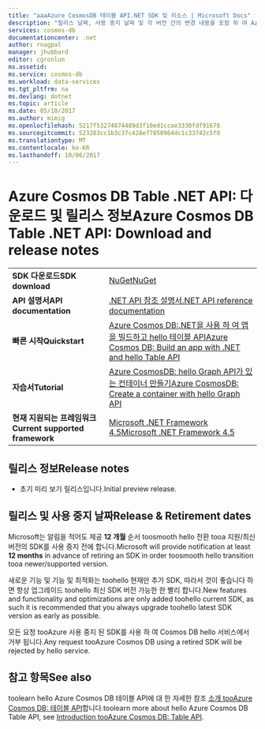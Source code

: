 ```yaml
---
title: "aaaAzure CosmosDB 테이블 API.NET SDK 및 리소스 | Microsoft Docs"
description: "릴리스 날짜, 사용 중지 날짜 및 각 버전 간의 변경 내용을 포함 하 여 Azure CosmosDB 테이블 API hello 모두에 대해 알아봅니다."
services: cosmos-db
documentationcenter: .net
author: rnagpal
manager: jhubbard
editor: cgronlun
ms.assetid: 
ms.service: cosmos-db
ms.workload: data-services
ms.tgt_pltfrm: na
ms.devlang: dotnet
ms.topic: article
ms.date: 05/10/2017
ms.author: mimig
ms.openlocfilehash: 5217f53274874489d3f10ed1ccae3330fdf91678
ms.sourcegitcommit: 523283cc1b3c37c428e77850964dc1c33742c5f0
ms.translationtype: MT
ms.contentlocale: ko-KR
ms.lasthandoff: 10/06/2017
---
```

# <a name="azure-cosmos-db-table-net-api-download-and-release-notes"></a><span data-ttu-id="05d88-103">Azure Cosmos DB Table .NET API: 다운로드 및 릴리스 정보</span><span class="sxs-lookup"><span data-stu-id="05d88-103">Azure Cosmos DB Table .NET API: Download and release notes</span></span>


|   |   |
|---|---|
|<span data-ttu-id="05d88-104">**SDK 다운로드**</span><span class="sxs-lookup"><span data-stu-id="05d88-104">**SDK download**</span></span>|[<span data-ttu-id="05d88-105">NuGet</span><span class="sxs-lookup"><span data-stu-id="05d88-105">NuGet</span></span>](https://aka.ms/acdbtablenuget)|
|<span data-ttu-id="05d88-106">**API 설명서**</span><span class="sxs-lookup"><span data-stu-id="05d88-106">**API documentation**</span></span>|[<span data-ttu-id="05d88-107">.NET API 참조 설명서</span><span class="sxs-lookup"><span data-stu-id="05d88-107">.NET API reference documentation</span></span>](https://aka.ms/acdbtableapiref)|
|<span data-ttu-id="05d88-108">**빠른 시작**</span><span class="sxs-lookup"><span data-stu-id="05d88-108">**Quickstart**</span></span>|[<span data-ttu-id="05d88-109">Azure Cosmos DB:.NET을 사용 하 여 앱을 빌드하고 hello 테이블 API</span><span class="sxs-lookup"><span data-stu-id="05d88-109">Azure Cosmos DB: Build an app with .NET and hello Table API</span></span>](https://aka.ms/acdbtnetqs)|
|<span data-ttu-id="05d88-110">**자습서**</span><span class="sxs-lookup"><span data-stu-id="05d88-110">**Tutorial**</span></span>|[<span data-ttu-id="05d88-111">Azure CosmosDB: hello Graph API가 있는 컨테이너 만들기</span><span class="sxs-lookup"><span data-stu-id="05d88-111">Azure CosmosDB: Create a container with hello Graph API</span></span>](tutorial-develop-graph-dotnet.md)|
|<span data-ttu-id="05d88-112">**현재 지원되는 프레임워크**</span><span class="sxs-lookup"><span data-stu-id="05d88-112">**Current supported framework**</span></span>|[<span data-ttu-id="05d88-113">Microsoft .NET Framework 4.5</span><span class="sxs-lookup"><span data-stu-id="05d88-113">Microsoft .NET Framework 4.5</span></span>](https://www.microsoft.com/download/details.aspx?id=30653)|

## <a name="release-notes"></a><span data-ttu-id="05d88-114">릴리스 정보</span><span class="sxs-lookup"><span data-stu-id="05d88-114">Release notes</span></span>

* <span data-ttu-id="05d88-115">초기 미리 보기 릴리스입니다.</span><span class="sxs-lookup"><span data-stu-id="05d88-115">Initial preview release.</span></span>

## <a name="release--retirement-dates"></a><span data-ttu-id="05d88-116">릴리스 및 사용 중지 날짜</span><span class="sxs-lookup"><span data-stu-id="05d88-116">Release & Retirement dates</span></span>
<span data-ttu-id="05d88-117">Microsoft는 알림을 적어도 제공 **12 개월** 순서 toosmooth hello 전환 tooa 지원/최신 버전의 SDK를 사용 중지 전에 합니다.</span><span class="sxs-lookup"><span data-stu-id="05d88-117">Microsoft will provide notification at least **12 months** in advance of retiring an SDK in order toosmooth hello transition tooa newer/supported version.</span></span>

<span data-ttu-id="05d88-118">새로운 기능 및 기능 및 최적화는 toohello 현재만 추가 SDK, 따라서 것이 좋습니다 하면 항상 업그레이드 toohello 최신 SDK 버전 가능한 한 빨리 합니다.</span><span class="sxs-lookup"><span data-stu-id="05d88-118">New features and functionality and optimizations are only added toohello current SDK, as such it is recommended that you always upgrade toohello latest SDK version as early as possible.</span></span> 

<span data-ttu-id="05d88-119">모든 요청 tooAzure 사용 중지 된 SDK를 사용 하 여 Cosmos DB hello 서비스에서 거부 됩니다.</span><span class="sxs-lookup"><span data-stu-id="05d88-119">Any request tooAzure Cosmos DB using a retired SDK will be rejected by hello service.</span></span>


## <a name="see-also"></a><span data-ttu-id="05d88-120">참고 항목</span><span class="sxs-lookup"><span data-stu-id="05d88-120">See also</span></span>
<span data-ttu-id="05d88-121">toolearn hello Azure Cosmos DB 테이블 API에 대 한 자세한 참조 [소개 tooAzure Cosmos DB: 테이블 API](table-introduction.md)합니다.</span><span class="sxs-lookup"><span data-stu-id="05d88-121">toolearn more about hello Azure Cosmos DB Table API, see [Introduction tooAzure Cosmos DB: Table API](table-introduction.md).</span></span> 
